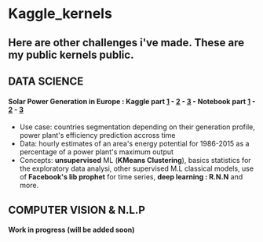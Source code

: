 # Kaggle_kernels

Here are other challenges i've made. These are my public kernels public. 
---


## DATA SCIENCE

#### Solar Power Generation in Europe : Kaggle part [1](https://www.kaggle.com/obrunet/clustering-part-1-3) - [2](https://www.kaggle.com/obrunet/exploratory-data-analysis-part-2-3) - [3](https://www.kaggle.com/obrunet/exploratory-data-analysis-part-2-3) - Notebook part [1](https://github.com/obrunet/Kaggle_kernels_2020/blob/master/Solar%20power%20generation/02.POC.01_Solar_Clustering.ipynb) - [2](https://github.com/obrunet/Kaggle_kernels_2020/blob/master/Solar%20power%20generation/02.POC.02_Solar_EDA.ipynb) - [3](https://github.com/obrunet/Kaggle_kernels_2020/blob/master/Solar%20power%20generation/02.POC.02_Solar_EDA.ipynb)
* Use case: countries segmentation depending on their generation profile, power plant's efficiency prediction accross time 
* Data: hourly estimates of an area's energy potential for 1986-2015 as a percentage of a power plant's maximum output
* Concepts: __unsupervised__ ML (__KMeans Clustering__), basics statistics for the exploratory data analysi, other supervised M.L classical models, use of __Facebook's lib prophet__ for time series, __deep learning : R.N.N__ and more. 


## COMPUTER VISION & N.L.P

#### Work in progress (will be added soon)






